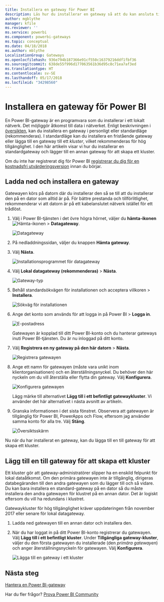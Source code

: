 ```yaml
---
title: Installera en gateway för Power BI
description: Läs hur du installerar en gateway så att du kan ansluta till lokala data i Power BI.
author: mgblythe
manager: kfile
ms.reviewer: ''
ms.service: powerbi
ms.component: powerbi-gateways
ms.topic: conceptual
ms.date: 04/18/2018
ms.author: mblythe
LocalizationGroup: Gateways
ms.openlocfilehash: 936e794b187366e91cf550c16379216ddf1fbf36
ms.sourcegitcommit: 638de55f996d177063561b36d95c8c71ea7af3ed
ms.translationtype: HT
ms.contentlocale: sv-SE
ms.lasthandoff: 05/17/2018
ms.locfileid: "34298560"
---
```

# <a name="install-a-gateway-for-power-bi"></a>Installera en gateway för Power BI

En Power BI-gateway är en programvara som du installerar i ett lokalt nätverk. Det möjliggör åtkomst till data i nätverket. Enligt beskrivningen i [översikten](service-gateway-getting-started.md), kan du installera en gateway i personligt eller standardläge (rekommenderas). I standardläge kan du installera en fristående gateway eller lägga till en gateway till ett *kluster*, vilket rekommenderas för hög tillgänglighet. I den här artikeln visar vi hur du installerar en standardgateway och lägger till en annan gateway för att skapa ett kluster.

Om du inte har registrerat dig för Power BI [registrerar du dig för en kostnadsfri utvärderingsversion](https://app.powerbi.com/signupredirect?pbi_source=web) innan du börjar.


## <a name="download-and-install-a-gateway"></a>Ladda ned och installera en gateway

Gatewayen körs på datorn där du installerar den så se till att du installerar den på en dator som alltid är på. För bättre prestanda och tillförlitlighet, rekommenderar vi att datorn är på ett kabelanslutet nätverk istället för ett trådlöst.

1. Välj i Power BI-tjänsten i det övre högra hörnet, väljer du **hämta-ikonen** ![Hämta-ikonen](media/service-gateway-install/icon-download.png) > **Datagateway**.

    ![Datagateway](media/service-gateway-install/data-gateway.png)

2. På nedladdningssidan, väljer du knappen **Hämta gateway**.

3. Välj **Nästa**.     

    ![Installationsprogrammet för datagateway](media/service-gateway-install/gateway-installer.png)

4. Välj **Lokal datagateway (rekommenderas)** > **Nästa**.

    ![Gateway-typ](media/service-gateway-install/gateway-type.png)

5. Behåll standardsökvägen för installationen och acceptera villkoren > **Installera**.

    ![Sökväg för installationen](media/service-gateway-install/install-path.png)

6. Ange det konto som används för att logga in på Power BI > **Logga in**.

    ![E-postadress](media/service-gateway-install/email-address.png)

    Gatewayen är kopplad till ditt Power BI-konto och du hanterar gateways inuti Power BI-tjänsten. Du är nu inloggad på ditt konto.

7. Välj **Registrera en ny gateway på den här datorn** > **Nästa**.

    ![Registrera gatewayen](media/service-gateway-install/register-gateway.png)

8. Ange ett namn för gatewayen (måste vara unikt inom klientorganisationen) och en återställningsnyckel. Du behöver den här nyckeln om du vill återställa eller flytta din gateway. Välj **Konfigurera**.

    ![Konfigurera gatewayen](media/service-gateway-install/configure-gateway.png)

    Lägg märke till alternativet **Lägg till i ett befintligt gatewaykluster**. Vi använder det här alternativet i nästa avsnitt av artikeln.

9. Granska informationen i det sista fönstret. Observera att gatewayen är tillgänglig för Power BI, PowerApps och Flow, eftersom jag använder samma konto för alla tre. Välj **Stäng**.

    ![Översiktsskärm](media/service-gateway-install/summary-screen.png)

Nu när du har installerat en gateway, kan du lägga till en till gateway för att skapa ett kluster.


## <a name="add-another-gateway-to-create-a-cluster"></a>Lägg till en till gateway för att skapa ett kluster

Ett kluster gör att gateway-administratörer slipper ha en enskild felpunkt för lokal dataåtkomst. Om den primära gatewayen inte är tillgänglig, dirigeras databegäranden till den andra gatewayen som du lägger till och så vidare. Du kan bara installera en standard-gateway på en dator så du måste installera den andra gatewayen för klustret på en annan dator. Det är logiskt eftersom du vill ha redundans i klustret.

Gatewaykluster för hög tillgänglighet kräver uppdateringen från november 2017 eller senare för lokal datagateway.

1. Ladda ned gatewayen till en annan dator och installera den.

2. När du har loggat in på ditt Power BI-konto registrerar du gatewayen. Välj **Lägg till i ett befintligt kluster**. Under **Tillgängliga gateway-kluster**, väljer du den första gatewayen du installerade (den *primära gatewayen*) och anger återställningsnyckeln för gatewayen. Välj **Konfigurera**.

    ![Lägga till en gateway i ett kluster](media/service-gateway-install/add-cluster.png)


## <a name="next-steps"></a>Nästa steg

[Hantera en Power BI-gateway](service-gateway-manage.md)

Har du fler frågor? [Prova Power BI Community](http://community.powerbi.com/)